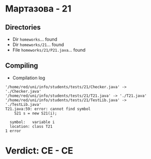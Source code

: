# Мартазова - 21
## Directories
- Dir `homeworks`... found
- Dir `homeworks/21`... found
- File `homeworks/21/P21.java`... found
## Compiling
- Compilation log
```
'/home/red/uni/info/students/tests/21/Checker.java' -> './Checker.java'
'/home/red/uni/info/students/tests/21/T21.java' -> './T21.java'
'/home/red/uni/info/students/tests/21/TestLib.java' -> './TestLib.java'
T21.java:59: error: cannot find symbol
    S21 s = new S21(i);
                    ^
  symbol:   variable i
  location: class T21
1 error

```
# Verdict: **CE** - CE
